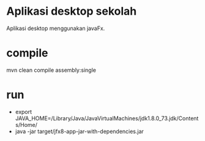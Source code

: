 # Aplikasi desktop sekolah #

Aplikasi desktop menggunakan javaFx.

# compile
mvn clean compile assembly:single
# run
- export JAVA_HOME=/Library/Java/JavaVirtualMachines/jdk1.8.0_73.jdk/Contents/Home/
- java -jar target/jfx8-app-jar-with-dependencies.jar